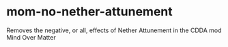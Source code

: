# mom-no-nether-attunement
Removes the negative, or all, effects of Nether Attunement in the CDDA mod Mind Over Matter

